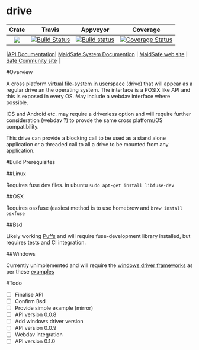 # drive 



|Crate|Travis|Appveyor|Coverage|
|:-------:|:-------:|:------:|:------:|
|[![](http://meritbadge.herokuapp.com/drive)](https://crates.io/crates/drive)|[![Build Status](https://travis-ci.org/dirvine/drive.svg?branch=master)](https://travis-ci.org/dirvine/drive)|[![Build status](https://ci.appveyor.com/api/projects/status/k5mtki2neaoa8voq/branch/master?svg=true)](https://ci.appveyor.com/project/dirvine/drive/branch/master)|[![Coverage Status](https://coveralls.io/repos/dirvine/drive/badge.svg)](https://coveralls.io/r/dirvine/drive)|

|[API Documentation](http://dirvine.github.io/drive/)| [MaidSafe System Documention](http://systemdocs.maidsafe.net/) | [MaidSafe web site](http://www.maidsafe.net) | [Safe Community site](https://forum.safenetwork.io) |

#Overview

A cross platform [virtual file-system in userspace](http://en.wikipedia.org/wiki/Filesystem_in_Userspace) (drive) that will appear as a regular drive an the operating system. The interface is a POSIX like API and this is exposed in every OS. May include a webdav interface where possible. 

IOS and Android etc. may require a driverless option and will require further consideration (webdav ?) to provde the same cross platform/OS compatibility. 

This drive can provide a blocking call to be used as a stand alone application or a threaded call to all a drive to be mounted from any application. 

#Build Prerequisites

##Linux

Requires fuse dev files. in ubuntu `sudo apt-get install libfuse-dev`

##OSX

Requires osxfuse (easiest method is to use homebrew and `brew install osxfuse`

##Bsd 

Likely working [Puffs](http://www.netbsd.org/docs/puffs/) and will require fuse-development library installed, but requires tests and CI integration.

##Windows

Currently unimplemented and will require the [windows driver frameworks](https://github.com/Microsoft/Windows-Driver-Frameworks) as  per these [examples](https://github.com/Microsoft/windows-driver-samples) 


#Todo
- [ ] Finalise API
- [ ] Confirm Bsd 
- [ ] Provide simple example (mirror) 
- [ ] API version 0.0.8
- [ ] Add windows driver version
- [ ] API version 0.0.9
- [ ] Webdav integration
- [ ] API version 0.1.0
